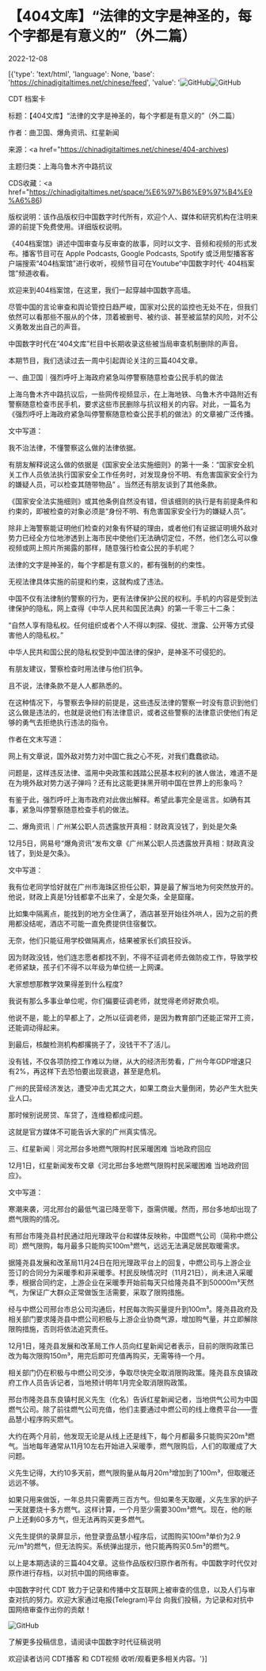 # 【404文库】“法律的文字是神圣的，每个字都是有意义的”（外二篇）

2022-12-08

[{'type': 'text/html', 'language': None, 'base': 'https://chinadigitaltimes.net/chinese/feed', 'value': '![GitHub](https://chinadigitaltimes.net/chinese/files/2022/12/2293-768x409.png)![GitHub](https://chinadigitaltimes.net/chinese/files/2022/12/2293.png)

















CDT 档案卡

标题：【404文库】“法律的文字是神圣的，每个字都是有意义的”（外二篇）

作者：曲卫国、爆角资讯、红星新闻

来源：<a href="https://chinadigitaltimes.net/chinese/404-archives)

主题归类：上海乌鲁木齐中路抗议



CDS收藏：<a href="https://chinadigitaltimes.net/space/%E6%97%B6%E9%97%B4%E9%A6%86)

版权说明：该作品版权归中国数字时代所有，欢迎个人、媒体和研究机构在注明来源的前提下免费使用。详细版权说明。





《404档案馆》讲述中国审查与反审查的故事，同时以文字、音频和视频的形式发布。播客节目可在 Apple Podcasts, Google Podcasts, Spotify 或泛用型播客客户端搜索“404档案馆”进行收听，视频节目可在Youtube“中国数字时代· 404档案馆”频道收看。

欢迎来到404档案馆，在这里，我们一起穿越中国数字高墙。

尽管中国的言论审查和舆论管控日趋严峻，国家对公民的监控也无处不在，但我们依然可以看那些不服从的个体，顶着被删号、被约谈、甚至被监禁的风险，对不公义勇敢发出自己的声音。

中国数字时代在“404文库”栏目中长期收录这些被当局审查机制删除的声音。

本期节目，我们选读过去一周中引起舆论关注的三篇404文章。

一、曲卫国｜强烈呼吁上海政府紧急叫停警察随意检查公民手机的做法

上海乌鲁木齐中路抗议后，一些网传视频显示，在上海地铁、乌鲁木齐中路附近有警察随意检查市民手机，要求这些市民删除与抗议相关的内容。对此，一篇名为《强烈呼吁上海政府紧急叫停警察随意检查公民手机的做法》的文章被广泛传播。

文中写道：

我不治法律，不懂警察这么做的法律依据。

有朋友解释说这么做的依据是《国家安全法实施细则》的第十一条：“国家安全机关工作人员依法执行国家安全工作任务时，对发现身份不明、有危害国家安全行为的嫌疑人员，可以检查其随带物品” 。当然还有朋友谈到了其他条款。

《国家安全法实施细则》或其他条例自然没有错，但该细则的执行是有前提条件和约束的，即被检查的对象必须是“身份不明、有危害国家安全行为的嫌疑人员”。

除非上海警察能证明他们检查的对象有怀疑的理由，或者他们有证据证明境外敌对势力已经全方位地渗透到上海市民中使他们无法确切定位，不然，他们怎么可以像视频或网上照片所揭露的那样，随意强行检查公民的手机呢？

法律的文字是神圣的，每个字都是有意义的，都有强制的约束性。

无视法律具体实施的前提和约束，这就构成了违法。

中国不仅有法律制约警察的行为，更有法律保护公民的权利。手机的内容是受到法律保护的隐私，网上查得《中华人民共和国民法典》的第一千零三十二条：

“自然人享有隐私权。任何组织或者个人不得以刺探、侵扰、泄露、公开等方式侵害他人的隐私权。”

中华人民共和国公民的隐私权受到中国法律的保护，是神圣不可侵犯的。

有朋友建议，警察检查时用法律与他们抗争。

且不说，法律条款不是人人都熟悉的。

在这种情况下，与警察去争辩的前提是，这些违反法律的警察一时没有意识到他们这么做是违法的，也就是说他们有法律意识，或者这些警察的法律意识使他们有足够的勇气去拒绝执行违法的指令。



作者在文末写道：

网上有文章说，国外敌对势力对中国亡我之心不死，对我们蠢蠢欲动。

问题是，这样违反法律、滥用中央政策和践踏公民基本权利的骇人做法，难道不是在为境外敌对势力送子弹吗？还有比这能更抹黑开明中国在世界上的形象吗？

有鉴于此，强烈呼吁上海市政府对此做出解释。希望此事完全是谣言。如确有其事，紧急叫停警察随意检查手机的做法。

二、爆角资讯｜广州某公职人员透露放开真相：财政真没钱了，到处是欠条

12月5日，网易号“爆角资讯”发布文章《广州某公职人员透露放开真相：财政真没钱了，到处是欠条》。

文中写道：

我有位老同学恰好就在广州市海珠区担任公职，算是最了解当地为何突然放开的。他说，财政上真是1分钱都拿不出来了，全是欠条，全是窟窿。

比如集中隔离点，能找到的地方全住满了，酒店甚至开始往外哄人，因为之前的费用都没结呢，酒店不可能一直免费提供住宿餐饮。

无奈，他们只能征用学校做隔离点，结果被家长们疯狂投诉。

因为财政没钱，他们连志愿者都找不到，不得不征调老师去做防疫工作，导致学校老师紧缺，孩子们不得不以年级为单位统一上网课。

大家想想那教学效果得差到什么程度?

我说有那么多事业单位呢，你们偏要征调老师，就觉得老师好欺负呗。

他说不是，能上的早都上了，之所以征调老师，是因为教育部门还能正常开工资，还能调动得起来。

到最后，核酸检测机构都撂挑子了，没钱干不了活儿。

没有钱，不仅各项防控工作难以为继，从大的经济形势看，广州今年GDP增速只有2%，再这样下去恐怕要出现衰退，甚至是危机。

广州的民营经济发达，遭受冲击尤其之大，如果工商业大量倒闭，势必产生大批失业人口。

那时候别说房贷、车贷了，连维稳都成问题。

这就是官方媒体不可能告诉大家的广州真实情况。

三、红星新闻｜河北邢台多地燃气限购村民采暖困难 当地政府回应

12月1日，红星新闻发布文章《河北邢台多地燃气限购村民采暖困难 当地政府回应》。

文中写道：

寒潮来袭，河北邢台的最低气温已降至零下，亟需供暖。然而，邢台多地却出现了燃气限购的情况。

有邢台市隆尧县村民通过阳光理政平台和媒体反映称，中国燃气公司（简称中燃公司）燃气限购，每月最多只能购买100m³燃气，远远无法满足居民取暖需求。

据隆尧县发展和改革局11月24日在阳光理政平台上的回复，中燃公司与上游企业签订的合同分为采暖季和非采暖季。村民反映情况时（11月21日），尚未进入采暖季，根据合同约定，上游企业在采暖季开始前每天只给隆尧县不到50000m³天然气，为保证广大群众正常做饭生活需要，采取了限购措施。

经与中燃公司邢台市总公司沟通后，村民每次购买量提升到100m³。隆尧县政府及相关部门要求隆尧县中燃公司积极与上游企业协商气源，增加购气量，并立即解除限购措施，否则将依法追究责任。

12月1日，隆尧县发展和改革局工作人员向红星新闻记者表示，目前的限购政策已改为每次限购150m³，用完后即可充值再购买，无需等待一个月。

相关部门仍在积极与中燃公司交涉，争取尽快完全取消限购政策。隆尧县东良镇政府工作人员告诉记者，当地预计明年1月完全取消限购政策。

邢台市隆尧县东良镇村民义先生（化名）告诉红星新闻记者，当地供气公司为中国燃气公司。除了前往燃气公司充值，他们主要通过中燃公司的线上缴费平台——壹品慧小程序购买燃气。

大约在两个月前，他发现无论是从线上还是线下，每个月都最多只能购买20m³燃气。当地每年通常从11月10左右开始进入采暖季，燃气限购后，人们的取暖成了大问题。

义先生记得，大约10多天前，燃气限购量从每月20m³增加到了100m³，但取暖还远远不够。

如果只用来做饭，一年总共只需要两三百方气。但如果冬天取暖，义先生家的炉子一天就要烧十多方燃气。这样计算，一个月至少需要300m³燃气。现在，他的账户上还剩60多方气，但无法再购买更多燃气。

义先生提供的录屏显示，他登录壹品慧小程序后，试图购买100m³单价为2.9元/m³的燃气，但无法购买。系统弹出提示，他只能再购买0.5m³的燃气。



以上是本期选读的三篇404文章。这些作品版权归原作者所有。中国数字时代仅对原作进行存档，以对抗中国的网络审查。

中国数字时代 CDT 致力于记录和传播中文互联网上被审查的信息，以及人们与审查对抗的努力。欢迎大家通过电报(Telegram)平台 向我们投稿，为记录和对抗中国网络审查作出你的贡献！

![GitHub](https://chinadigitaltimes.net/chinese/files/2022/05/404给CDT-QR-code-1.jpg)

了解更多投稿信息，请阅读中国数字时代征稿说明

欢迎读者访问 CDT播客 和 CDT视频 收听/观看更多相关内容。'}]
